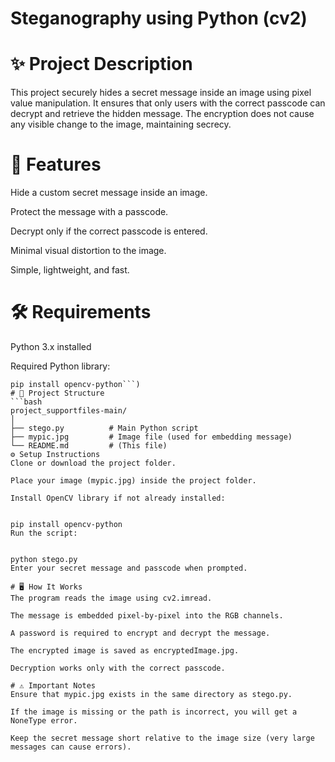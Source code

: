 # Steganography using Python (cv2)
# ✨ Project Description
This project securely hides a secret message inside an image using pixel value manipulation.
It ensures that only users with the correct passcode can decrypt and retrieve the hidden message.
The encryption does not cause any visible change to the image, maintaining secrecy.

# 🚀 Features
Hide a custom secret message inside an image.

Protect the message with a passcode.

Decrypt only if the correct passcode is entered.

Minimal visual distortion to the image.

Simple, lightweight, and fast.

# 🛠️ Requirements
Python 3.x installed

Required Python library:
```(
pip install opencv-python```)
# 📂 Project Structure
```bash 
project_supportfiles-main/
│
├── stego.py          # Main Python script
├── mypic.jpg         # Image file (used for embedding message)
└── README.md         # (This file)
⚙️ Setup Instructions
Clone or download the project folder.

Place your image (mypic.jpg) inside the project folder.

Install OpenCV library if not already installed:


pip install opencv-python
Run the script:


python stego.py
Enter your secret message and passcode when prompted.

# 🖥️ How It Works
The program reads the image using cv2.imread.

The message is embedded pixel-by-pixel into the RGB channels.

A password is required to encrypt and decrypt the message.

The encrypted image is saved as encryptedImage.jpg.

Decryption works only with the correct passcode.

# ⚠️ Important Notes
Ensure that mypic.jpg exists in the same directory as stego.py.

If the image is missing or the path is incorrect, you will get a NoneType error.

Keep the secret message short relative to the image size (very large messages can cause errors).

